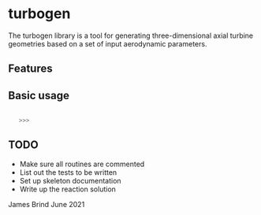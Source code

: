 # turbogen

The turbogen library is a tool for generating three-dimensional axial turbine
geometries based on a set of input aerodynamic parameters.

## Features

## Basic usage
 
```python

   >>>

```

## TODO

* Make sure all routines are commented
* List out the tests to be written
* Set up skeleton documentation
* Write up the reaction solution

James Brind
June 2021
